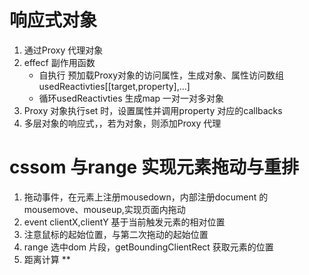 # 响应式对象
1. 通过Proxy 代理对象
2. effecf 副作用函数
	* 自执行 预加载Proxy对象的访问属性，生成对象、属性访问数组 usedReactivties[[target,property],...]
	* 循环usedReactivties 生成map 一对一对多对象
3. Proxy 对象执行set 时，设置属性并调用property 对应的callbacks
4. 多层对象的响应式，，若为对象，则添加Proxy 代理

# cssom 与range 实现元素拖动与重排
1. 拖动事件，在元素上注册mousedown，内部注册document 的mousemove、mouseup,实现页面内拖动
2. event clientX,clientY 基于当前触发元素的相对位置
3. 注意鼠标的起始位置，与第二次拖动的起始位置
4. range 选中dom 片段，getBoundingClientRect 获取元素的位置
5. 距离计算 **





